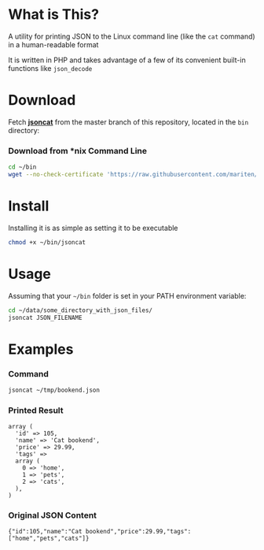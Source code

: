 What is This?
=============
A utility for printing JSON to the Linux command line (like the `cat` command) in a human-readable format

It is written in PHP and takes advantage of a few of its convenient built-in functions like `json_decode`

Download
========
Fetch [**jsoncat**](https://github.com/mariten/json-cat/blob/master/bin/jsoncat) from the master branch of this repository, located in the `bin` directory:

### Download from *nix Command Line
```bash
cd ~/bin
wget --no-check-certificate 'https://raw.githubusercontent.com/mariten/json-cat/master/bin/jsoncat'
```

Install
=======
Installing it is as simple as setting it to be executable
```bash
chmod +x ~/bin/jsoncat
```

Usage
=====
Assuming that your `~/bin` folder is set in your PATH environment variable:

```bash
cd ~/data/some_directory_with_json_files/
jsoncat JSON_FILENAME
```

Examples
========
### Command
```bash
jsoncat ~/tmp/bookend.json
```

### Printed Result
```
array (
  'id' => 105,
  'name' => 'Cat bookend',
  'price' => 29.99,
  'tags' =>
  array (
    0 => 'home',
    1 => 'pets',
    2 => 'cats',
  ),
)
```

### Original JSON Content
```
{"id":105,"name":"Cat bookend","price":29.99,"tags":["home","pets","cats"]}
```
